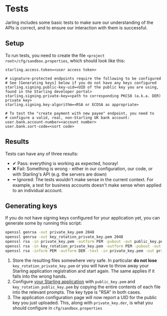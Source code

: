 # Tests

Jarling includes some basic tests to make sure our understanding of the APIs is correct, and to ensure our interaction with them is successful.

## Setup

To run tests, you need to create the file `<project root>/cfg/sandbox.properties`, which should look like this:
```properties
starling.access.token=<user access token>

# signature-protected endpoints require the following to be configured
# See [Generating keys] below if you do not have any keys configured
starling.signing.public-key-uid=<UID of the public key you are using, found in the Starling developer portal>
starling.signing.private-key=<path to corresponding PKCS8 (a.k.a. DER) private key>
starling.signing.key-algorithm=<RSA or ECDSA as appropriate>

# To test the "create payment with new payee" endpoint, you need to
# configure a valid, real, non-Starling UK bank account:
user.bank.account-number=<account number>
user.bank.sort-code=<sort code>
```

## Results

Tests can have any of three results:
- ✔ Pass: everything is working as expected, hooray!
- ❌ Fail: Something is wrong - either in our configuration, our code, or with Starling's API (e.g. the servers are down)
- ➖ Ignored: The tests wouldn't make sense in the current context. For example, a test for business accounts doesn't make sense when applied to an individual account.

## Generating keys

If you do not have signing keys configured for your application yet, you can generate some by running this script:

```bash
openssl genrsa -out private_key.pem 2048
openssl genrsa -out key_rotation_private_key.pem 2048
openssl rsa -in private_key.pem -outform PEM -pubout -out public_key.pem
openssl rsa -in key_rotation_private_key.pem -outform PEM -pubout -out key_rotation_public_key.pem
openssl rsa -inform PEM -outform DER -text -in private_key.pem -out private_key.der
```

1. Store the resulting files somewhere very safe. In particular **do not lose** `key_rotation_private_key.pem` or you will have to throw away your Starling application registration and start again. The same applies if it falls into the wrong hands.
2. Configure [your Starling application](https://developer.starlingbank.com/application/list) with `public_key.pem` and `key_rotation_public_key.pem` by copying the entire contents of each file into the relevant prompts. The key type is "RSA" in both cases.
3. The application configuration page will now report a UID for the public key you just uploaded. This, along with `private_key.der`, is what you should configure in `cfg/sandbox.properties`
